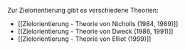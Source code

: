 Zur Zielorientierung gibt es verschiedene Theorien:
- [[Zielorientierung - Theorie von Nicholls (1984, 1989)]]
- [[Zielorientierung - Theorie von Dweck (1986, 1991)]] 
- [[Zielorientierung - Theorie von Elliot (1999)]]

